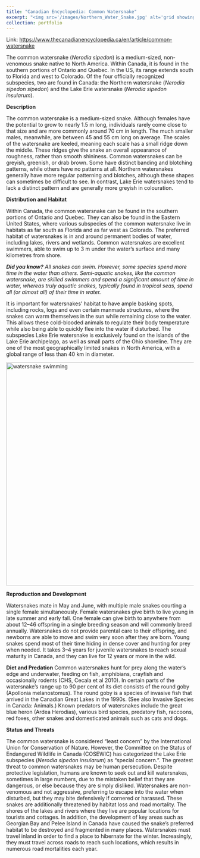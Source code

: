 ```yaml
---
title: "Canadian Encyclopedia: Common Watersnake"
excerpt: "<img src='/images/Northern_Water_Snake.jpg' alt='grid showing sixteen hoverfly species' width='400'><br/>The common watersnake (Nerodia sipedon) is a medium-sized, non-venomous snake native to North America."
collection: portfolio
---
```

Link: <https://www.thecanadianencyclopedia.ca/en/article/common-watersnake>

 The common watersnake (<i>Nerodia sipedon</i>) is a medium-sized, non-venomous snake native to North America. Within Canada, it is found in the southern portions of Ontario and Quebec. In the US, its range extends south to Florida and west to Colorado. Of the four officially recognized subspecies, two are found in Canada: the Northern watersnake (<i>Nerodia sipedon sipedon</i>) and the Lake Erie watersnake (<i>Nerodia sipedon insularum</i>).

<b>Description</b>

 The common watersnake is a medium-sized snake. Although females have the potential to grow to nearly 1.5 m long, individuals rarely come close to that size and are more commonly around 70 cm in length. The much smaller males, meanwhile, are between 45 and 55 cm long on average.
The scales of the watersnake are keeled, meaning each scale has a small ridge down the middle. These ridges give the snake an overall appearance of roughness, rather than smooth shininess.
Common watersnakes can be greyish, greenish, or drab brown. Some have distinct banding and blotching patterns, while others have no patterns at all. Northern watersnakes generally have more regular patterning and blotches, although these shapes can sometimes be difficult to see. In contrast, Lake Erie watersnakes tend to lack a distinct pattern and are generally more greyish in colouration.

**Distribution and Habitat**

 Within Canada, the common watersnake can be found in the southern portions of Ontario and Quebec. They can also be found in the Eastern United States, where various subspecies of the common watersnake live in habitats as far south as Florida and as far west as Colorado.
The preferred habitat of watersnakes is in and around permanent bodies of water, including lakes, rivers and wetlands. Common watersnakes are excellent swimmers, able to swim up to 3 m under the water’s surface and many kilometres from shore.

 <i>**Did you know?** All snakes can swim. However, some species spend more time in the water than others. Semi-aquatic snakes, like the common watersnake, are skilled swimmers and spend a significant amount of time in water, whereas truly aquatic snakes, typically found in tropical seas, spend all (or almost all) of their time in water.</i>

It is important for watersnakes’ habitat to have ample basking spots, including rocks, logs and even certain manmade structures, where the snakes can warm themselves in the sun while remaining close to the water. This allows these cold-blooded animals to regulate their body temperature while also being able to quickly flee into the water if disturbed.
The subspecies Lake Erie watersnake is exclusively found on the islands of the Lake Erie archipelago, as well as small parts of the Ohio shoreline. They are one of the most geographically limited snakes in North America, with a global range of less than 40 km in diameter.

<img src="https://andystefan.ca/images/Northern_Water_Snake.jpg" width="600" alt="watersnake swimming"/>

**Reproduction and Development**
 
Watersnakes mate in May and June, with multiple male snakes courting a single female simultaneously. Female watersnakes give birth to live young in late summer and early fall. One female can give birth to anywhere from about 12–46 offspring in a single breeding season and will commonly breed annually. Watersnakes do not provide parental care to their offspring, and newborns are able to move and swim very soon after they are born. Young snakes spend most of their time hiding in dense cover and hunting for prey when needed. It takes 3–4 years for juvenile watersnakes to reach sexual maturity in Canada, and they can live for 12 years or more in the wild.

**Diet and Predation**
Common watersnakes hunt for prey along the water’s edge and underwater, feeding on fish, amphibians, crayfish and occasionally rodents (CHS, Cecala et al 2010). In certain parts of the watersnake’s range up to 90 per cent of its diet consists of the round goby (Apollonia melanostomus). The round goby is a species of invasive fish that arrived in the Canadian Great Lakes in the 1990s. (See also Invasive Species in Canada: Animals.)
Known predators of watersnakes include the great blue heron (Ardea Herodias), various bird species, predatory fish, raccoons, red foxes, other snakes and domesticated animals such as cats and dogs.
 
**Status and Threats**
 
The common watersnake is considered “least concern” by the International Union for Conservation of Nature. However, the Committee on the Status of Endangered Wildlife in Canada (COSEWIC) has categorized the Lake Erie subspecies (<i>Nerodia sipedon insularum</i>) as “special concern.”.
The greatest threat to common watersnakes may be human persecution. Despite protective legislation, humans are known to seek out and kill watersnakes, sometimes in large numbers, due to the mistaken belief that they are dangerous, or else because they are simply disliked. Watersnakes are non-venomous and not aggressive, preferring to escape into the water when disturbed, but they may bite defensively if cornered or harassed.
These snakes are additionally threatened by habitat loss and road mortality. The shores of the lakes and rivers where they live are popular locations for tourists and cottages. In addition, the development of key areas such as Georgian Bay and Pelee Island in Canada have caused the snake’s preferred habitat to be destroyed and fragmented in many places. Watersnakes must travel inland in order to find a place to hibernate for the winter. Increasingly, they must travel across roads to reach such locations, which results in numerous road mortalities each year.

